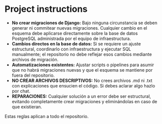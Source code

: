 # Project instructions

- **No crear migraciones de Django:** Bajo ninguna circunstancia se deben generar ni commitear nuevas migraciones. Cualquier cambio en el esquema debe aplicarse directamente sobre la base de datos PostgreSQL administrada por el equipo de infraestructura.
- **Cambios directos en la base de datos:** Si se requiere un ajuste estructural, coordinarlo con infraestructura y ejecutar SQL manualmente; el repositorio no debe reflejar esos cambios mediante archivos de migración.
- **Automatizaciones existentes:** Ajustar scripts o pipelines para asumir que no habrá migraciones nuevas y que el esquema se mantiene por fuera del repositorio.
- **NO CREAR ARCHIVOS DESCRIPTIVOS:** No crees archivos .md ni .txt con explicaciones que ensucien el código. Si debes aclarar algo hazlo por chat.
- **REPARACIONES:** Cualquier solución a un error debe ser estructural, evitando completamente crear migraciones y eliminándolas en caso de que existieran.

Estas reglas aplican a todo el repositorio.

